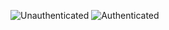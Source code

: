 ![Unauthenticated](https://assets.klaudsol.com/tutorial-react-twitter-api-login/banner1.png)
![Authenticated](https://assets.klaudsol.com/tutorial-react-twitter-api-login/banner2.png)